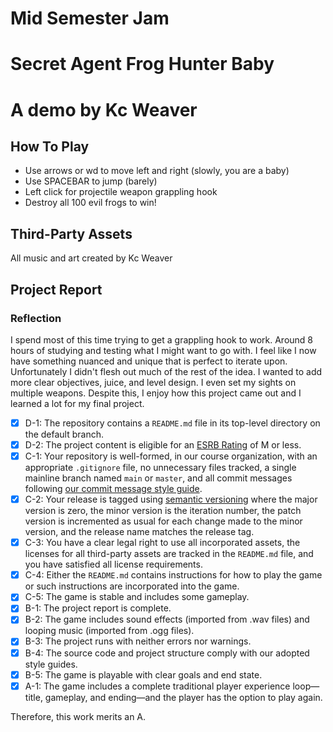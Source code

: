 # Mid Semester Jam 
# Secret Agent Frog Hunter Baby
# A demo by Kc Weaver

## How To Play
- Use arrows or wd to move left and right (slowly, you are a baby)
- Use SPACEBAR to jump (barely)
- Left click for projectile weapon grappling hook
- Destroy all 100 evil frogs to win!

## Third-Party Assets

All music and art created by Kc Weaver

## Project Report

### Reflection
I spend most of this time trying to get a grappling hook to work. Around 8 hours of studying and testing what I might want to go with. I feel like I now have something nuanced and unique that is perfect to iterate upon.
Unfortunately I didn't flesh out much of the rest of the idea. I wanted to add more clear objectives, juice, and level design.
I even set my sights on multiple weapons. Despite this, I enjoy how this project came out and I learned a lot for my final project.

- [X] D-1: The repository contains a <code>README.md</code> file in its top-level directory on the default branch.
- [X] D-2: The project content is eligible for an <a href="https://www.esrb.org/ratings-guide/">ESRB Rating</a> of M or less.
- [X] C-1: Your repository is well-formed, in our course organization, with an appropriate <code>.gitignore</code> file, no unnecessary files tracked, a single mainline branch named <code>main</code> or <code>master</code>, and all commit messages following <a href="https://cbea.ms/git-commit/">our commit message style guide</a>.
- [X] C-2: Your release is tagged using <a href="https://semver.org/">semantic versioning</a> where the major version is zero, the minor version is the iteration number, the patch version is incremented as usual for each change made to the minor version, and the release name matches the release tag.
- [X] C-3: You have a clear legal right to use all incorporated assets, the licenses for all third-party assets are tracked in the <code>README.md</code> file, and you have satisfied all license requirements.
- [X] C-4: Either the <code>README.md</code> contains instructions for how to play the game or such instructions are incorporated into the game.
- [X] C-5: The game is stable and includes some gameplay.
- [X] B-1: The project report is complete.
- [X] B-2: The game includes sound effects (imported from .wav files) and looping music (imported from .ogg files).
- [X] B-3: The project runs with neither errors nor warnings.
- [X] B-4: The source code and project structure comply with our adopted style guides.
- [X] B-5: The game is playable with clear goals and end state.
- [X] A-1: The game includes a complete traditional player experience loop&mdash;title, gameplay, and ending&mdash;and the player has the option to play again.

Therefore, this work merits an A.
